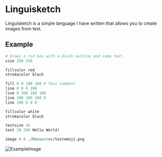 # Linguisketch
Linguisketch is a simple language I have written that allows you to create images from text.

## Example
```perl
# Draws a red box with a black outline and some text.
size 256 256

fillcolor red
strokecolor black

fill 0 0 100 100 # Test comment
line 0 0 0 100
line 0 100 100 100
line 100 100 100 0
line 100 0 0 0

fillcolor white
strokecolor black

textsize 16
text 10 200 Hello World!

image 0 0 ./Resources/testemoji.png
```

![ExampleImage](https://cdn.discordapp.com/attachments/814444289181351968/1130296816240443432/fw4bpcxq.u3b.png)
